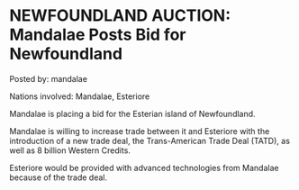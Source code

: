 # NEWFOUNDLAND AUCTION: Mandalae Posts Bid for Newfoundland

Posted by: mandalae

Nations involved: Mandalae, Esteriore

Mandalae is placing a bid for the Esterian island of Newfoundland.

Mandalae is willing to increase trade between it and Esteriore with the introduction of a new trade deal, the Trans-American Trade Deal (TATD), as well as 8 billion Western Credits.

Esteriore would be provided with advanced technologies from Mandalae because of the trade deal.